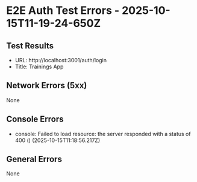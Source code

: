 # E2E Auth Test Errors - 2025-10-15T11-19-24-650Z

## Test Results
- URL: http://localhost:3001/auth/login
- Title: Trainings App

## Network Errors (5xx)
None

## Console Errors
- console: Failed to load resource: the server responded with a status of 400 () (2025-10-15T11:18:56.217Z)

## General Errors
None
